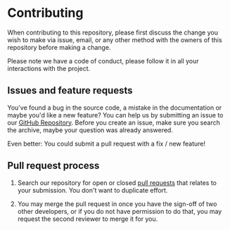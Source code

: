 # Contributing

When contributing to this repository, please first discuss the change you wish
to make via issue, email, or any other method with the owners of this repository
before making a change.

Please note we have a code of conduct, please follow it in all your interactions
with the project.

## Issues and feature requests

You've found a bug in the source code, a mistake in the documentation or maybe
you'd like a new feature? You can help us by submitting an issue to our
[GitHub Repository][github]. Before you create an issue, make sure you search
the archive, maybe your question was already answered.

Even better: You could submit a pull request with a fix / new feature!

## Pull request process

1. Search our repository for open or closed [pull requests][prs] that relates
   to your submission. You don't want to duplicate effort.

1. You may merge the pull request in once you have the sign-off of two other
   developers, or if you do not have permission to do that, you may request
   the second reviewer to merge it for you.

[github]: https://github.com/klaasnicolaas/python-omnikinverter/issues
[prs]: https://github.com/klaasnicolaas/python-omnikinverter/pulls
